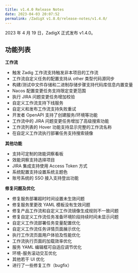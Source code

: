 ```yaml
---
title: v1.4.0 Release Notes
date: 2023-04-03 20:07:52
permalink: /ZadigX v1.8.0/release-notes/v1.4.0/
---
```


2023 年 4 月 19 日，ZadigX 正式发布 v1.4.0。

## 功能列表

**工作流**
- 触发 Zadig 工作流支持触发非本项目的工作流
- 工作流自定义任务的配置支持从 other 类型代码源同步
- 构建/测试中文件存储和二进制存储步骤支持代码库信息内置变量
- Nacos 配置变更任务支持限定变更范围
- 执行 JIRA 问题变更任务增加校验
- 自定义工作流支持下线服务
- 自定义和发布工作流支持失败重试
- 开发者 OpenAPI 支持了创建服务/环境等功能
- 工作流中的 JIRA 问题变更任务增加了高级搜索功能
- 工作流列表的 Hover 功能支持显示完整的工作流名称
- 在自定义工作流执行部署任务支持搜索镜像

**其他功能**
- 支持可定制的效能洞察看板
- 效能洞察支持选择项目
- JIRA 集成支持使用 Access Token 方式
- 系统配置支持设置系统主题色
- 账号系统的 SSO 接入支持登出功能

**修复问题及优化**
- 修复服务部署超时时间设置未生效问题
- 修复服务里更改 YAML 模板没有生效问题
- 修复产品工作流和自定义工作流镜像生成规则不一致问题
- 修复自定义工作流任务准备环境阶段持续时间未显示问题
- 自定义工作流部署任务变量配置优化
- 自定义工作流任务详情页面展示优化
- 执行工作流页面用户体验及性能优化
- 工作流执行页面的加载效率优化
- 服务 YAML 编辑框可自适应调节优化
- 环境-服务滚动交互优化
- 其他若干 UI 优化
- 进行了一些修复工作（bugfix）

